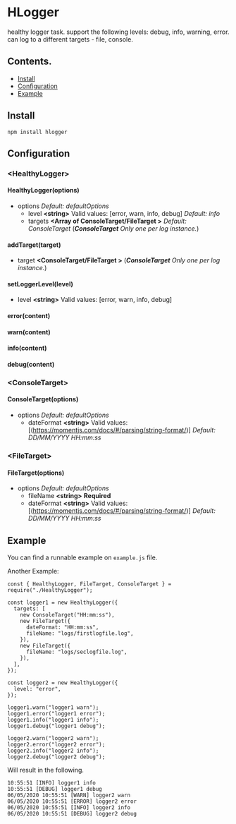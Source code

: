 # HLogger

healthy logger task.
support the following levels: debug, info, warning, error.
can log to a different targets - file, console.


## Contents.

-   [ Install ](#install)
-   [ Configuration ](#configuration)
-   [ Example ](#example)

<a name="install"></a>

## Install

```
npm install hlogger
```

<a name="configuration"></a>

## Configuration

### \<HealthyLogger\>

#### HealthyLogger(options)

-   options _Default: defaultOptions_
    -   level **\<string\>** Valid values: [error, warn, info, debug] _Default: info_
    -   targets **\<Array of ConsoleTarget/FileTarget \>** _Default: ConsoleTarget_ (_**ConsoleTarget** Only one per log instance._)

#### addTarget(target)
  -   target **\<ConsoleTarget/FileTarget \>** (_**ConsoleTarget** Only one per log instance._)

#### setLoggerLevel(level)
  -   level **\<string\>** Valid values: [error, warn, info, debug]


#### error(content)

#### warn(content)

#### info(content)

#### debug(content)


### \<ConsoleTarget\>

#### ConsoleTarget(options)

-   options _Default: defaultOptions_
    -   dateFormat **\<string\>** Valid values: [(https://momentjs.com/docs/#/parsing/string-format/)] _Default: DD/MM/YYYY HH:mm:ss_


### \<FileTarget\>

#### FileTarget(options)

-   options _Default: defaultOptions_
    -   fileName **\<string\>** **Required**
    -   dateFormat **\<string\>** Valid values: [(https://momentjs.com/docs/#/parsing/string-format/)] _Default: DD/MM/YYYY HH:mm:ss_


<a name="example"></a>

## Example

You can find a runnable example on `example.js` file.

Another Example:

```
const { HealthyLogger, FileTarget, ConsoleTarget } = require("./HealthyLogger");

const logger1 = new HealthyLogger({
  targets: [
    new ConsoleTarget("HH:mm:ss"),
    new FileTarget({
      dateFormat: "HH:mm:ss",
      fileName: "logs/firstlogfile.log",
    }),
    new FileTarget({
      fileName: "logs/seclogfile.log",
    }),
  ],
});

const logger2 = new HealthyLogger({
  level: "error",
});

logger1.warn("logger1 warn");
logger1.error("logger1 error");
logger1.info("logger1 info");
logger1.debug("logger1 debug");

logger2.warn("logger2 warn");
logger2.error("logger2 error");
logger2.info("logger2 info");
logger2.debug("logger2 debug");
```

Will result in the following.

```
10:55:51 [INFO] logger1 info
10:55:51 [DEBUG] logger1 debug
06/05/2020 10:55:51 [WARN] logger2 warn  
06/05/2020 10:55:51 [ERROR] logger2 error
06/05/2020 10:55:51 [INFO] logger2 info
06/05/2020 10:55:51 [DEBUG] logger2 debug
```
